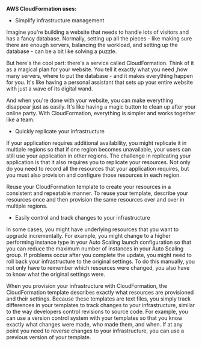 **AWS CloudFormation uses:**
- Simplify infrastructure management

Imagine you're building a website that needs to handle lots of visitors and has a fancy database. Normally, setting up all the pieces - like making sure there are enough servers, balancing the workload, and setting up the database - can be a bit like solving a puzzle.

But here's the cool part: there's a service called CloudFormation. Think of it as a magical plan for your website. You tell it exactly what you need ,how many servers, where to put the database - and it makes everything happen for you. It's like having a personal assistant that sets up your entire website with just a wave of its digital wand.

And when you're done with your website, you can make everything disappear just as easily. It's like having a magic button to clean up after your online party. With CloudFormation, everything is simpler and works together like a team.

- Quickly replicate your infrastructure

If your application requires additional availability, you might replicate it in multiple regions so that if one region becomes unavailable, your users can still use your application in other regions. The challenge in replicating your application is that it also requires you to replicate your resources. Not only do you need to record all the resources that your application requires, but you must also provision and configure those resources in each region.

Reuse your CloudFormation template to create your resources in a consistent and repeatable manner. To reuse your template, describe your resources once and then provision the same resources over and over in multiple regions.

- Easily control and track changes to your infrastructure

In some cases, you might have underlying resources that you want to upgrade incrementally. For example, you might change to a higher performing instance type in your Auto Scaling launch configuration so that you can reduce the maximum number of instances in your Auto Scaling group. If problems occur after you complete the update, you might need to roll back your infrastructure to the original settings. To do this manually, you not only have to remember which resources were changed, you also have to know what the original settings were.

When you provision your infrastructure with CloudFormation, the CloudFormation template describes exactly what resources are provisioned and their settings. Because these templates are text files, you simply track differences in your templates to track changes to your infrastructure, similar to the way developers control revisions to source code. For example, you can use a version control system with your templates so that you know exactly what changes were made, who made them, and when. If at any point you need to reverse changes to your infrastructure, you can use a previous version of your template.
